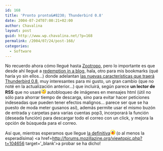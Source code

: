 ```yaml
---
id: 168
title: 'Pronto pronto&#8230; Thunderbird 0.8'
date: 2004-07-24T07:00:21+02:00
author: Chavalina
layout: post
guid: http://www.wp.chavalina.net/?p=168
permalink: /2004/07/24/post-168/
categories:
  - Software
---
```

No recuerdo ahora c&oacute;mo llegu&eacute; hasta <a href=http://zootropo.blogspot.com/ target=&prime;_blank&prime;>Zootropo</a>, pero lo importante es que desde ah&iacute; llegu&eacute; a <a href=http://blog.codefront.net/ target=&prime;_blank&prime;>redemption in a blog</a>, hala, otro para mis bookmarks (qu&eacute; har&iacute;a yo sin ellos&#8230;) donde adelantan <a href=http://blog.codefront.net/archives/2004/07/24/new\_features\_in\_mozilla\_thunderbird\_08.php target=&prime;\_blank&prime;>las nuevas caracter&iacute;sticas que traer&aacute; Thunderbird 0.8</a>, muy interesantes para mi gusto, un gran cambio (que no not&eacute; en la actualizaci&oacute;n anterior&#8230;) que incluir&aacute;, seg&uacute;n parece **un lector de RSS** que no usar&eacute;![emo](/imagenes/emoticonos/sonrisa.gif) autobloqueo de im&aacute;genes en mensajes html (&uacute;til no s&oacute;lo para ahorrar tiempo de descarga, sino para evitar hacer peticiones indeseadas que pueden tener efectos malignos&#8230; parece ser que se ha puesto de moda meter gusanos as&iacute;), adem&aacute;s permite usar el mismo buz&oacute;n de entrada y carpetas para varias cuentas pop3, incorporar&aacute; la funci&oacute;n (deseada funci&oacute;n) para descargar todo el correo con un click, y mejora la opci&oacute;n de b&uacute;squeda para el correo.

As&iacute; que, mientras esperamos que llegue <a href=http://www.mozilla.org/projects/thunderbird/roadmap.html target=&prime;_blank&prime;>la definitiva</a>![emo](/imagenes/emoticonos/risa.gif) (o al menos la esperad&iacute;sima) <a href=http://forums.mozillazine.org/viewtopic.php?t=104656 target=&prime;_blank&prime;>a probar se ha dicho!</a>